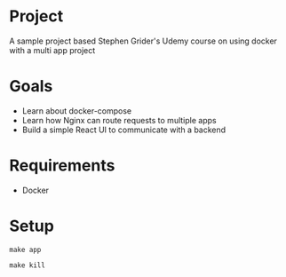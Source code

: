 # Project
A sample project based Stephen Grider's Udemy course on using docker with a multi app project

# Goals
- Learn about docker-compose
- Learn how Nginx can route requests to multiple apps
- Build a simple React UI to communicate with a backend

# Requirements
- Docker

# Setup
`make app`

`make kill`
